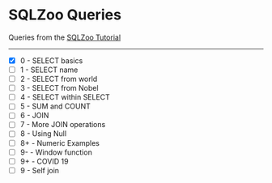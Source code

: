 # SQLZoo Queries
Queries from the [SQLZoo Tutorial](https://sqlzoo.net/wiki/SQL_Tutorial)
___

- [x] 0 - SELECT basics
- [ ] 1 - SELECT name
- [ ] 2 - SELECT from world
- [ ] 3 - SELECT from Nobel
- [ ] 4 - SELECT within SELECT
- [ ] 5 - SUM and COUNT
- [ ] 6 - JOIN
- [ ] 7 - More JOIN operations
- [ ] 8 - Using Null
- [ ] 8+ - Numeric Examples
- [ ] 9- - Window function
- [ ] 9+ - COVID 19
- [ ] 9 - Self join
